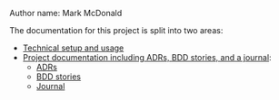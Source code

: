 Author name: Mark McDonald

The documentation for this project is split into two areas: 
* [Technical setup and usage](/src/README.md)
* [Project documentation including ADRs, BDD stories, and a journal](/documentation/):
    * [ADRs](/documentation/adr/)
    * [BDD stories](/documentation/BDD-acceptance-criteria/)
    * [Journal](/documentation/journal.md)